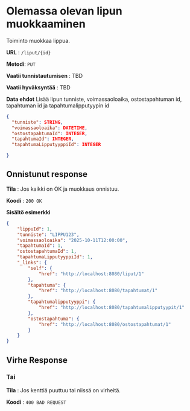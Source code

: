 # Olemassa olevan lipun muokkaaminen

Toiminto muokkaa lippua.

**URL** : `/liput/{id}`

**Metodi**: `PUT`

**Vaatii tunnistautumisen** : TBD

**Vaatii hyväksyntää** : TBD

**Data ehdot**
Lisää lipun tunniste, voimassaoloaika, ostostapahtuman id, tapahtuman id ja tapahtumalipputyypin id
```json
{
  "tunniste": STRING,
  "voimassaoloaika": DATETIME,
  "ostostapahtumaId": INTEGER,
  "tapahtumaId": INTEGER,
  "tapahtumaLipputyyppiId": INTEGER

}
```


## Onnistunut response

**Tila** : Jos kaikki on OK ja muokkaus onnistuu.

**Koodi** : `200 OK`

**Sisältö esimerkki**
```json
{
    "lippuId": 1,
    "tunniste": "LIPPU123",
    "voimassaoloaika": "2025-10-11T12:00:00",
    "tapahtumaId": 1,
    "ostostapahtumaId": 1,
    "tapahtumaLipputyyppiId": 1,
    "_links": {
        "self": {
            "href": "http://localhost:8080/liput/1"
        },
        "tapahtuma": {
            "href": "http://localhost:8080/tapahtumat/1"
        },
        "tapahtumalipputyyppi": {
            "href": "http://localhost:8080/tapahtumalipputyypit/1"
        },
        "ostostapahtuma": {
            "href": "http://localhost:8080/ostostapahtumat/1"
        }
    }
}
```

## Virhe Response

### Tai

**Tila** : Jos kenttiä puuttuu tai niissä on virheitä.

**Koodi** : `400 BAD REQUEST`

